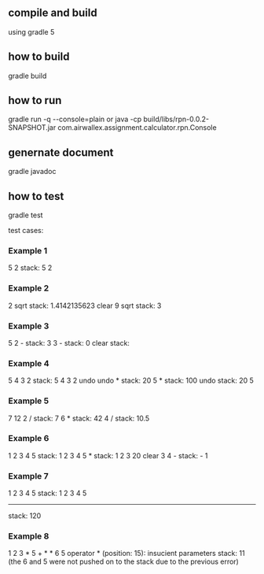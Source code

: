 ## compile and build 
using gradle 5

## how to build
gradle build


## how to run
gradle run -q --console=plain
or 
java -cp build/libs/rpn-0.0.2-SNAPSHOT.jar com.airwallex.assignment.calculator.rpn.Console


## genernate document
gradle javadoc 

## how to test
gradle test

test cases:

### Example 1

5 2
stack: 5 2

### Example 2

2 sqrt
stack: 1.4142135623 
clear 9 sqrt
stack: 3

### Example 3

5 2 - 
stack: 3 
3 - 
stack: 0 
clear 
stack:

### Example 4

5 4 3 2
stack: 5 4 3 2 
undo undo * 
stack: 20
5 *
stack: 100 
undo
stack: 20 5

### Example 5

7 12 2 / 
stack: 7 6 
*
stack: 42 
4 /
stack: 10.5

### Example 6

1 2 3 4 5
stack: 1 2 3 4 5 
*
stack: 1 2 3 20 
clear 3 4 - 
stack: - 1

### Example 7

1 2 3 4 5
stack: 1 2 3 4 5 
* * * *
stack: 120

### Example 8
1 2 3 * 5 + * * 6 5
operator * (position: 15): insucient parameters stack: 11
(the 6 and 5 were not pushed on to the stack due to the previous error)

